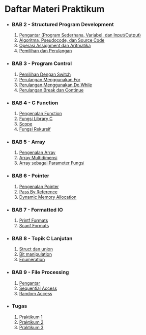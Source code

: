 # Daftar Materi Praktikum

- ### BAB 2 - Structured Program Development

  1. [Pengantar (Program Sederhana, Variabel, dan Input/Output)](BAB%202/1-ProgramSederhanaVariabelInputOutput.md)
  2. [Algoritma, Pseudocode, dan Source Code](BAB%202/2-AlgoritmaPseudocodeDanSourceCode.md)
  3. [Operasi Assignment dan Aritmatika](BAB%202/3-OperasiAssignmentDanAritmatika.md)
  4. [Pemilihan dan Perulangan](BAB%202/4-PemilihanPerulangan.md)

- ### BAB 3 - Program Control

  1. [Pemilihan Dengan Switch](BAB%203/1-PemilihanDenganSwitch.md)
  2. [Perulangan Menggunakan For](BAB%203/2-PerulanganMenggunakanFor.md)
  3. [Perulangan Menggunakan Do While](BAB%203/3-PerulanganMenggunakanDoWhile.md)
  4. [Perulangan Break dan Continue](BAB%203/4-PerulanganBreakContinue.md)

- ### BAB 4 - C Function

  1. [Pengenalan Function](BAB%204/1-PengenalanFunction.md)
  2. [Fungsi Library C](BAB%204/2-FungsiLibraryC.md)
  3. [Scope](BAB%204/3-Scope.md)
  4. [Fungsi Rekursif](BAB%204/4-Rekursi.md)

- ### BAB 5 - Array

  1. [Pengenalan Array](BAB%205/1-PengenalanArray.md)
  2. [Array Multidimensi](BAB%205/2-ArrayMultidimensi.md)
  3. [Array sebagai Parameter Fungsi](BAB%205/3-ArraySebagaiParameterFungsi.md)

- ### BAB 6 - Pointer

  1. [Pengenalan Pointer](BAB%206/1-Pengenalan.md)
  2. [Pass By Reference](BAB%206/2-PassByRef.md)
  3. [Dynamic Memory Allocation](BAB%206/3-DMA.md)

- ### BAB 7 - Formatted IO

  1. [Printf Formats](BAB%207/1-PrintfFormats.md)
  2. [Scanf Formats](BAB%207/2-ScanfFormats.md)

- ### BAB 8 - Topik C Lanjutan

  1. [Struct dan union](BAB%208/1-StructUnion.md)
  2. [Bit manipulation](BAB%208/2-BitManipulation.md)
  3. [Enumeration](BAB%208/3-Enum.md)

- ### BAB 9 - File Processing

  1. [Pengantar](BAB%209/1-Pengantar.md)
  2. [Sequential Access](BAB%209/2-SequentialAccess.md)
  3. [Random Access](BAB%209/3-RandomAccess.md)

- ### Tugas
  1. [Praktikum 1](Tugas/Praktikum-1.md)
  2. [Praktikum 2](Tugas/Praktikum-2.md)
  3. [Praktikum 3](Tugas/Praktikum-3.md)
